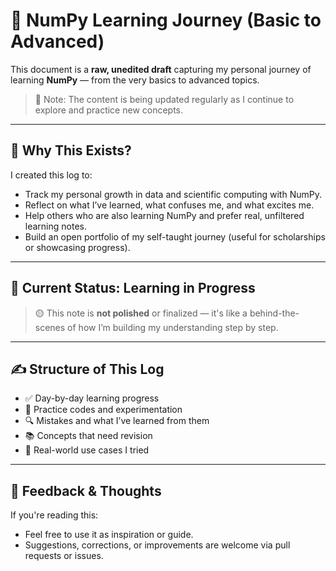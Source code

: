 # 📘 NumPy Learning Journey (Basic to Advanced)

This document is a **raw, unedited draft** capturing my personal journey of learning **NumPy** — from the very basics to advanced topics.

> 🔄 Note: The content is being updated regularly as I continue to explore and practice new concepts.

---

## 🧠 Why This Exists?

I created this log to:
- Track my personal growth in data and scientific computing with NumPy.
- Reflect on what I’ve learned, what confuses me, and what excites me.
- Help others who are also learning NumPy and prefer real, unfiltered learning notes.
- Build an open portfolio of my self-taught journey (useful for scholarships or showcasing progress).

---

## 🚧 Current Status: Learning in Progress

> 🟡 This note is **not polished** or finalized — it's like a behind-the-scenes of how I’m building my understanding step by step.

---

## ✍️ Structure of This Log

- ✅ Day-by-day learning progress
- 🧪 Practice codes and experimentation
- 🔍 Mistakes and what I’ve learned from them
- 📚 Concepts that need revision
- 🔧 Real-world use cases I tried

---

## 💬 Feedback & Thoughts

If you're reading this:
- Feel free to use it as inspiration or guide.
- Suggestions, corrections, or improvements are welcome via pull requests or issues.

